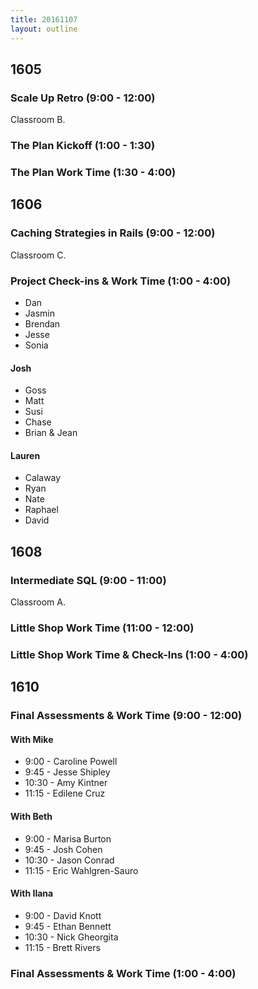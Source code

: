 ```yaml
---
title: 20161107
layout: outline
---
```


## 1605

### Scale Up Retro (9:00 - 12:00)

Classroom B.

### The Plan Kickoff (1:00 - 1:30)

### The Plan Work Time (1:30 - 4:00)


## 1606

### Caching Strategies in Rails (9:00 - 12:00)

Classroom C.

### Project Check-ins & Work Time (1:00 - 4:00)

* Dan
* Jasmin
* Brendan
* Jesse
* Sonia

#### Josh

* Goss
* Matt
* Susi
* Chase
* Brian & Jean

#### Lauren

* Calaway
* Ryan
* Nate
* Raphael
* David


## 1608

### Intermediate SQL (9:00 - 11:00)

Classroom A.

### Little Shop Work Time (11:00 - 12:00)

### Little Shop Work Time & Check-Ins (1:00 - 4:00)


## 1610

### Final Assessments & Work Time (9:00 - 12:00)

#### With Mike
* 9:00 - Caroline Powell
* 9:45 - Jesse Shipley
* 10:30 - Amy Kintner
* 11:15 - Edilene Cruz

#### With Beth
* 9:00 - Marisa Burton
* 9:45 - Josh Cohen
* 10:30 - Jason Conrad
* 11:15 - Eric Wahlgren-Sauro

#### With Ilana
* 9:00 - David Knott
* 9:45 - Ethan Bennett
* 10:30 - Nick Gheorgita
* 11:15 - Brett Rivers


### Final Assessments & Work Time (1:00 - 4:00)
